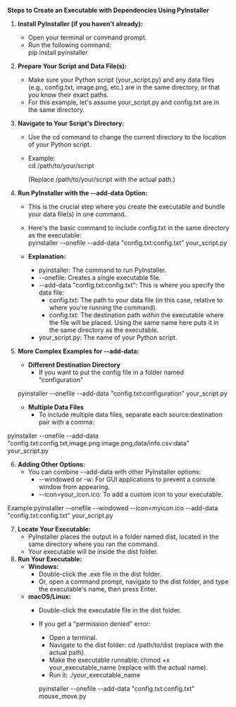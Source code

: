 **Steps to Create an Executable with Dependencies Using PyInstaller**

1. **Install PyInstaller (if you haven't already):**  
   * Open your terminal or command prompt.  
   * Run the following command:  
     pip install pyinstaller

2. **Prepare Your Script and Data File(s):**  
   * Make sure your Python script (your\_script.py) and any data files (e.g., config.txt, image.png, etc.) are in the same directory, or that you know their exact paths.  
   * For this example, let's assume your\_script.py and config.txt are in the same directory.  
3. **Navigate to Your Script's Directory:**  
   * Use the cd command to change the current directory to the location of your Python script.  
   * Example:  
     cd /path/to/your/script

     (Replace /path/to/your/script with the actual path.)  
4. **Run PyInstaller with the \--add-data Option:**  
   * This is the crucial step where you create the executable and bundle your data file(s) in one command.  
   * Here's the basic command to include config.txt in the same directory as the executable:  
     pyinstaller \--onefile \--add-data "config.txt:config.txt" your\_script.py

   * **Explanation:**  
     * pyinstaller: The command to run PyInstaller.  
     * \--onefile: Creates a single executable file.  
     * \--add-data "config.txt:config.txt": This is where you specify the data file:  
       * config.txt: The path to your data file (in this case, relative to where you're running the command).  
       * config.txt: The destination path *within* the executable where the file will be placed. Using the same name here puts it in the same directory as the executable.  
     * your\_script.py: The name of your Python script.  
5. **More Complex Examples for \--add-data:**  
   * **Different Destination Directory**  
     * If you want to put the config file in a folder named "configuration"

   pyinstaller \--onefile \--add-data "config.txt:configuration" your\_script.py

   * **Multiple Data Files**  
     * To include multiple data files, separate each source:destination pair with a comma:

pyinstaller \--onefile \--add-data "config.txt:config.txt,image.png:image.png,data/info.csv:data" your\_script.py

6. **Adding Other Options:**  
   * You can combine \--add-data with other PyInstaller options:  
     * \--windowed or \-w: For GUI applications to prevent a console window from appearing.  
     * \--icon=your\_icon.ico: To add a custom icon to your executable.

Example:pyinstaller \--onefile \--windowed \--icon=myicon.ico \--add-data "config.txt:config.txt" your\_script.py

7. **Locate Your Executable:**  
   * PyInstaller places the output in a folder named dist, located in the same directory where you ran the command.  
   * Your executable will be inside the dist folder.  
8. **Run Your Executable:**  
   * **Windows:**  
     * Double-click the .exe file in the dist folder.  
     * Or, open a command prompt, navigate to the dist folder, and type the executable's name, then press Enter.  
   * **macOS/Linux:**  
     * Double-click the executable file in the dist folder.  
     * If you get a "permission denied" error:  
       * Open a terminal.  
       * Navigate to the dist folder: cd /path/to/dist (replace with the actual path).  
       * Make the executable runnable: chmod \+x your\_executable\_name (replace with the actual name).  
       * Run it: ./your\_executable\_name



       pyinstaller --onefile --add-data "config.txt:config.txt" mouse_move.py